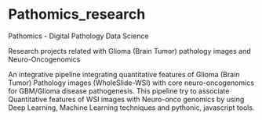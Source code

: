 # Pathomics_research
Pathomics - Digital Pathology Data Science

Research projects related with Glioma (Brain Tumor) pathology images and Neuro-Oncogenomics

An integrative pipeline integrating quantitative features of Glioma  (Brain Tumor) Pathology images (WholeSlide-WSI) with core neuro-oncogenomics for GBM/Glioma disease pathogenesis. This pipeline try to associate Quantitative features of WSI images with Neuro-onco genomics by using Deep Learning, Machine Learning techniques and pythonic, javascript tools.  
